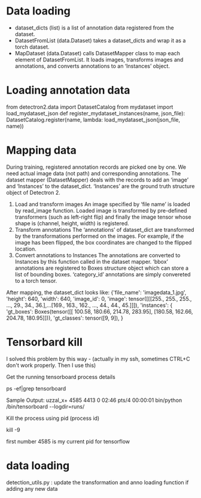 # Data loading 
- dataset_dicts (list) is a list of annotation data registered from the dataset.
- DatasetFromList (data.Dataset) takes a dataset_dicts and wrap it as a torch dataset.
- MapDataset (data.Dataset) calls DatasetMapper class to map each element of DatasetFromList. It loads images, transforms images and annotations, and converts annotations to an ‘Instances’ object.
# Loading annotation data
from detectron2.data import DatasetCatalog
from mydataset import load_mydataset_json
def register_mydataset_instances(name, json_file):
    DatasetCatalog.register(name, lambda: load_mydataset_json(json_file, name))

# Mapping data
During training, registered annotation records are picked one by one. We need actual image data (not path) and corresponding annotations. The dataset mapper (DatasetMapper) deals with the records to add an ‘image’ and ‘Instances’ to the dataset_dict. ‘Instances’ are the ground truth structure object of Detectron 2.

1. Load and transform images
An image specified by ‘file name’ is loaded by read_image function. Loaded image is transformed by pre-defined transformers (such as left-right flip) and finally the image tensor whose shape is (channel, height, width) is registered.
2. Transform annotations
The ‘annotations’ of dataset_dict are transformed by the transformations performed on the images. For example, if the image has been flipped, the box coordinates are changed to the flipped location.
3. Convert annotations to Instances
The annotations are converted to Instances by this function called in the dataset mapper. ‘bbox’ annotations are registered to Boxes structure object which can store a list of bounding boxes. ‘category_id’ annotations are simply convereted to a torch tensor.

After mapping, the dataset_dict looks like:
{'file_name': 'imagedata_1.jpg',
'height': 640, 'width': 640, 'image_id': 0,
'image': tensor([[[255., 255., 255.,  ...,  29.,  34.,  36.],...[169., 163., 162.,  ...,  44.,  44.,  45.]]]),
'instances': {
'gt_boxes': Boxes(tensor([[ 100.58, 180.66, 214.78, 283.95],
[180.58, 162.66, 204.78, 180.95]])),
'gt_classes': tensor([9, 9]),
}

# Tensorbard kill 
I solved this problem by this way - (actually in my ssh, sometimes CTRL+C don't work properly. Then I use this)

Get the running tensorboard process details

ps -ef|grep tensorboard

Sample Output: uzzal_x+  4585  4413  0 02:46 pts/4    00:00:01  bin/python /bin/tensorboard --logdir=runs/

Kill the process using pid (process id)

kill -9 <pid>

first number 4585 is my current pid for tensorflow

# data loading 
 detection_utils.py : update the transformation and anno loading function if adding any new data 